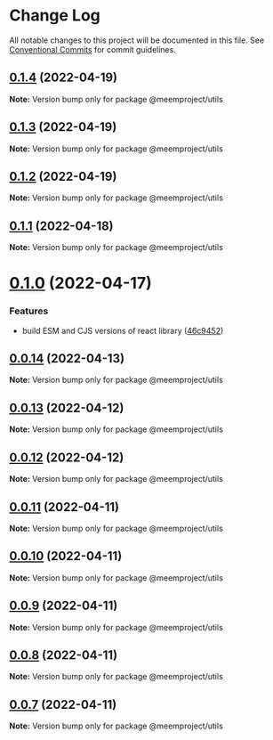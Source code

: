 # Change Log

All notable changes to this project will be documented in this file.
See [Conventional Commits](https://conventionalcommits.org) for commit guidelines.

## [0.1.4](https://github.com/meemproject/meem-packages/compare/v0.1.3...v0.1.4) (2022-04-19)

**Note:** Version bump only for package @meemproject/utils





## [0.1.3](https://github.com/meemproject/meem-packages/compare/v0.1.2...v0.1.3) (2022-04-19)

**Note:** Version bump only for package @meemproject/utils





## [0.1.2](https://github.com/meemproject/meem-packages/compare/v0.1.1...v0.1.2) (2022-04-19)

**Note:** Version bump only for package @meemproject/utils





## [0.1.1](https://github.com/meemproject/meem-packages/compare/v0.1.0...v0.1.1) (2022-04-18)

**Note:** Version bump only for package @meemproject/utils





# [0.1.0](https://github.com/meemproject/meem-packages/compare/v0.0.14...v0.1.0) (2022-04-17)


### Features

* build ESM and CJS versions of react library ([46c9452](https://github.com/meemproject/meem-packages/commit/46c9452))





## [0.0.14](https://github.com/meemproject/meem-packages/compare/v0.0.13...v0.0.14) (2022-04-13)

**Note:** Version bump only for package @meemproject/utils





## [0.0.13](https://github.com/meemproject/meem-packages/compare/v0.0.12...v0.0.13) (2022-04-12)

**Note:** Version bump only for package @meemproject/utils





## [0.0.12](https://github.com/meemproject/meem-packages/compare/v0.0.11...v0.0.12) (2022-04-12)

**Note:** Version bump only for package @meemproject/utils





## [0.0.11](https://github.com/meemproject/meem-packages/compare/v0.0.10...v0.0.11) (2022-04-11)

**Note:** Version bump only for package @meemproject/utils





## [0.0.10](https://github.com/meemproject/meem-packages/compare/v0.0.9...v0.0.10) (2022-04-11)

**Note:** Version bump only for package @meemproject/utils





## [0.0.9](https://github.com/meemproject/meem-packages/compare/v0.0.8...v0.0.9) (2022-04-11)

**Note:** Version bump only for package @meemproject/utils





## [0.0.8](https://github.com/meemproject/meem-packages/compare/v0.0.7...v0.0.8) (2022-04-11)

**Note:** Version bump only for package @meemproject/utils





## [0.0.7](https://github.com/meemproject/meem-packages/compare/v0.0.6...v0.0.7) (2022-04-11)

**Note:** Version bump only for package @meemproject/utils
